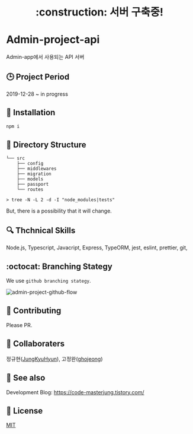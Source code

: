 <h1 align="center"> :construction: 서버 구축중!</h1>

# Admin-project-api

Admin-app에서 사용되는 API 서버

## :clock3: Project Period

2019-12-28 ~ in progress

## :triangular_ruler: Installation

```javascript
npm i
```

## :mag_right: Directory Structure

```
└── src
    ├── config
    ├── middlewares
    ├── migration
    ├── models
    ├── passport
    └── routes

> tree -N -L 2 -d -I "node_modules|tests"
```

But, there is a possibility that it will change.

## :mag: Thchnical Skills

Node.js, Typescript, Javacript, Express, TypeORM, jest, eslint, prettier, git,

## :octocat: Branching Stategy

We use `github branching stategy`.

![admin-project-github-flow](https://user-images.githubusercontent.com/42884032/71760425-d51a5680-2f00-11ea-9493-da95c9b7fd84.jpg)

## :pray: Contributing

Please PR.

## :trident: Collaboraters

정규현([JungKyuHyun](https://github.com/JungKyuHyun)), 고정완([ghojeong](https://github.com/ghojeong))

## :eyes: See also

Development Blog: https://code-masterjung.tistory.com/

## :traffic_light: License

[MIT](LICENSE)
